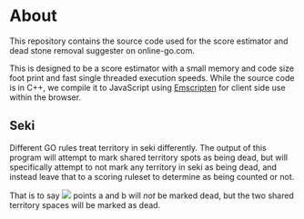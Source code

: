 # About

This repository contains the source code used for the score estimator and dead
stone removal suggester on online-go.com.

This is designed to be a score estimator with a small memory and code size foot
print and fast single threaded execution speeds. While the source code is in
C++, we compile it to JavaScript using
[Emscripten](https://github.com/kripken/emscripten) for client side use within
the browser.


## Seki

Different GO rules treat territory in seki differently. The output of this
program will attempt to mark shared territory spots as being dead, but will
specifically attempt to not mark any territory in seki as being dead, and
instead leave that to a scoring ruleset to determine as being counted or
not.

That is to say
![](https://senseis.xmp.net/diagrams/30/1d10677a69ac35bb0021701f2e1c02a7.png)
points a and b will *not* be marked dead, but the two shared territory spaces
will be marked as dead.
